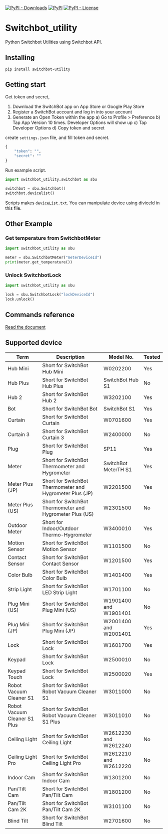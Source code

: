 [![PyPI -
Downloads](https://img.shields.io/pypi/dm/switchbot-utility?style=plastic)](https://pypi.org/project/switchbot-utility/)
[![PyPI](https://img.shields.io/pypi/v/switchbot-utility?style=plastic)](https://pypi.org/project/switchbot-utility/)
[![PyPI -
License](https://img.shields.io/pypi/l/switchbot-utility?style=plastic)](https://pypi.org/project/switchbot-utility/)

# Switchbot_utility

Python Switchbot Utilities using Switchbot API.

## Installing

```plain
pip install switchbot-utility
```

## Getting start

Get token and secret,

1. Download the SwitchBot app on App Store or Google Play Store
2. Register a SwitchBot account and log in into your account
3. Generate an Open Token within the app
a) Go to Profile > Preference
b) Tap App Version 10 times. Developer Options will show up
c) Tap Developer Options
d) Copy token and secret

create `settings.json` file, and fill token and secret.

```python
{
    "token": "",
    "secret": ""
}
```

Run example script.

```python
import switchbot_utility.switchbot as sbu

switchbot = sbu.Switchbot()
switchbot.devicelist()
```

Scripts makes `deviceList.txt`. You can manipulate device using diviceId in this file.

## Other Example

### Get temperature from SwitchbotMeter

```python
import switchbot_utility as sbu

meter = sbu.SwitchbotMeter("meterDeviceId")
print(meter.get_temperature())
```

### Unlock SwitchbotLock

```python
import switchbot_utility as sbu

lock = sbu.SwitchbotLock("lockDeviceId")
lock.unlock()
```

## Commands reference

[Read the document](https://icarrot0605.github.io/switchbot_utility_docs/)

## Supported device

| Term                         | Description                                                  | Model No.    |Tested|
| ---------------------------- | ------------------------------------------------------------ | ------------ |------|
| Hub Mini                     | Short for SwitchBot Hub Mini                                 | W0202200     | Yes |
| Hub Plus                     | Short for SwitchBot Hub Plus                                 | SwitchBot Hub S1| No |
| Hub 2                        | Short for SwitchBot Hub 2                                    | W3202100     | Yes |
| Bot                          | Short for SwitchBot Bot                                      | SwitchBot S1 | Yes |
| Curtain                      | Short for SwitchBot Curtain                                  | W0701600     | Yes |
| Curtain 3                    | Short for SwitchBot Curtain 3                                | W2400000     | No |
| Plug                         | Short for SwitchBot Plug                                     | SP11         | Yes |
| Meter                        | Short for SwitchBot Thermometer and Hygrometer | SwitchBot MeterTH S1 | Yes |
| Meter Plus (JP)              | Short for SwitchBot Thermometer and Hygrometer Plus (JP) | W2201500 | Yes |
| Meter Plus (US)              | Short for SwitchBot Thermometer and Hygrometer Plus (US) | W2301500 | No |
| Outdoor Meter                | Short for Indoor/Outdoor Thermo-Hygrometer                   | W3400010     | Yes |
| Motion Sensor                | Short for SwitchBot Motion Sensor | W1101500         | No |
| Contact Sensor               | Short for SwitchBot Contact Sensor | W1201500        | Yes |
| Color Bulb                   | Short for SwitchBot Color Bulb | W1401400            | Yes |
| Strip Light                  | Short for SwitchBot LED Strip Light | W1701100       | No |
| Plug Mini (US)               | Short for SwitchBot Plug Mini (US) | W1901400 and W1901401 | No |
| Plug Mini (JP)               | Short for SwitchBot Plug Mini (JP) | W2001400 and W2001401 | Yes |
| Lock                         | Short for SwitchBot Lock | W1601700                  | Yes |
| Keypad                         | Short for SwitchBot Lock | W2500010                  | No |
| Keypad Touch                         | Short for SwitchBot Lock | W2500020                  | Yes |
| Robot Vacuum Cleaner S1      | Short for SwitchBot Robot Vacuum Cleaner S1 | W3011000  | No |
| Robot Vacuum Cleaner S1 Plus | Short for SwitchBot Robot Vacuum Cleaner S1 Plus | W3011010 | No |
| Ceiling Light      | Short for SwitchBot Ceiling Light | W2612230 and W2612240 | No |
| Ceiling Light Pro | Short for SwitchBot Ceiling Light Pro | W2612210 and W2612220 | No |
| Indoor Cam | Short for SwitchBot Indoor Cam | W1301200                  | No |
| Pan/Tilt Cam | Short for SwitchBot Pan/Tilt Cam | W1801200                  | No |
| Pan/Tilt Cam 2K | Short for SwitchBot Pan/Tilt Cam 2K | W3101100                  | No |
| Blind Tilt | Short for SwitchBot Blind Tilt | W2701600 | No |
